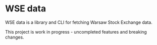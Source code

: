 # WSE data

WSE data is a library and CLI for fetching Warsaw Stock Exchange data.

This project is work in progress - uncompleted features and breaking changes.
